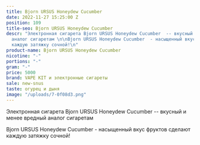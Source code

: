 ```yaml
---
title: Bjorn URSUS Honeydew Cucumber
date: 2022-11-27 15:25:00 Z
position: 109
title-seo: Bjorn URSUS Honeydew Cucumber
descr: "Электронная сигарета Bjorn URSUS Honeydew Cucumber  -- вкусный и менее вредный
  аналог сигаретам \n\nBjorn URSUS Honeydew Cucumber  - насыщенный вкус фруктов сделают
  каждую затяжку сочной!\n"
product-name: Bjorn URSUS Honeydew Cucumber
nicotine: "-"
portions: "-"
gram: "-"
price: 5000
brand: VAPE KIT и электронные сигареты
sale: new-snus
taste: огурец и дыня
image: "/uploads/7-0f08d3.png"
---
```


Электронная сигарета Bjorn URSUS Honeydew Cucumber  -- вкусный и менее вредный аналог сигаретам 

Bjorn URSUS Honeydew Cucumber  - насыщенный вкус фруктов сделают каждую затяжку сочной!
